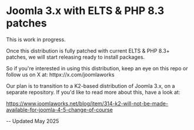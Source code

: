 # Joomla 3.x with ELTS &amp; PHP 8.3 patches

This is work in progress.

Once this distribution is fully patched with current ELTS & PHP 8.3+ patches, we will start releasing ready to install packages.

So if you're interested in using this distribution, keep an eye on this repo or follow us on X at: httpx://x.com/joomlaworks

Our plan is to transition to a K2-based distribution of Joomla 3.x, on a separate repository. If you'd like to read more about this, have a look at:

https://www.joomlaworks.net/blog/item/314-k2-will-not-be-made-available-for-joomla-4-5-change-of-course

-- Updated May 2025

